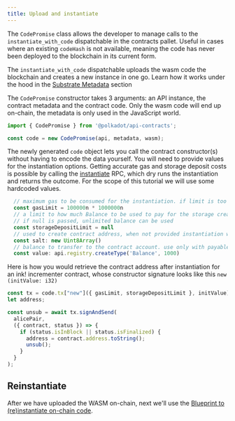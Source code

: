 ```yaml
---
title: Upload and instantiate
---
```


The `CodePromise` class allows the developer to manage calls to the `instantiate_with_code` dispatchable in the contracts pallet. 
Useful in cases where an existing `codeHash` is not available, meaning the code has never been deployed to the blockchain in its current form. 

The `instantiate_with_code` dispatchable uploads the wasm code the blockchain and creates a new instance in one go. Learn how it works under the hood in the [Substrate Metadata](../../substrate/extrinsics.md#instantiatewithcodevalue-compactu128-gas_limit-compactu64-storage_deposit_limit-optioncompactu128-code-bytes-data-bytes-salt-bytes) section 

The `CodePromise` constructor takes 3 arguments: an API instance, the contract metadata and the contract code. Only the wasm code will end up on-chain, the metadata is only used in the JavaScript world.

```javascript
import { CodePromise } from '@polkadot/api-contracts';

const code = new CodePromise(api, metadata, wasm);
```

The newly generated `code` object lets you call the contract constructor(s) without having to encode the data yourself.
You will need to provide values for the instantiation options. Getting accurate gas and storage deposit costs is possible by calling the [instantiate](http://localhost:8080/substrate/rpc#instantiaterequest-instantiaterequest-at-blockhash-contractinstantiateresult) RPC, which dry runs the instantiation and returns the outcome. For the scope of this tutorial we will use some hardcoded values.

```javascript
  // maximum gas to be consumed for the instantiation. if limit is too small the instantiation will fail.
  const gasLimit = 100000n * 1000000n
  // a limit to how much Balance to be used to pay for the storage created by the instantiation
  // if null is passed, unlimited balance can be used
  const storageDepositLimit = null
  // used to create contract address, when not provided instantiation will fail with DuplicateContract error in case the origin account is the same
  const salt: new Uint8Array()
  // balance to transfer to the contract account. use only with payable constructors, will fail otherwise. formerly know as "endowment"
  const value: api.registry.createType('Balance', 1000)
```
Here is how you would retrieve the contract address after instantiation for an ink! incrementer contract, whose constructor signature looks like this `new (initValue: i32)` 

```javascript
const tx = code.tx["new"]({ gasLimit, storageDepositLimit }, initValue)
let address;

const unsub = await tx.signAndSend(
  alicePair,
  ({ contract, status }) => {
    if (status.isInBlock || status.isFinalized) {
      address = contract.address.toString();
      unsub();
    }
  }
);
```
## Reinstantiate

After we have uploaded the WASM on-chain, next we'll use the [Blueprint to (re)instantiate on-chain code](blueprint.md).
